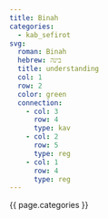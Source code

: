 ```yaml
---
title: Binah
categories: 
  - kab_sefirot
svg:
  roman: Binah
  hebrew: בינה
  title: understanding
  col: 1
  row: 2
  color: green
  connection:
    - col: 3
      row: 4
      type: kav
    - col: 2
      row: 5
      type: reg
    - col: 1
      row: 4
      type: reg
---
```


{{ page.categories }}